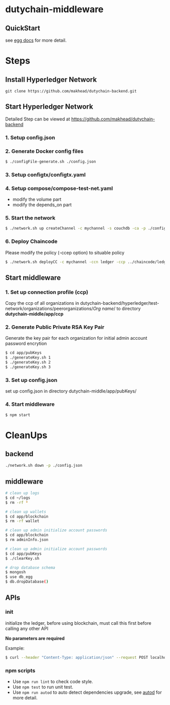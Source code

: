 # dutychain-middleware



## QuickStart

<!-- add docs here for user -->

see [egg docs][egg] for more detail.

# Steps

## Install Hyperledger Network
```
git clone https://github.com/makhead/dutychain-backend.git
```

## Start Hyperledger Network
Detailed Step can be viewed at https://github.com/makhead/dutychain-backend

### 1. Setup config.json
### 2. Generate Docker config files
```bash
$ ./configFile-generate.sh ./config.json
```
### 3. Setup configtx/configtx.yaml
### 4. Setup compose/compose-test-net.yaml
* modify the volume part
* modify the depends_on part
### 5. Start the network
```bash
$ ./network.sh up createChannel -c mychannel -s couchdb -ca -p ./config.json
```
### 6. Deploy Chaincode
Please modify the policy (-ccep option) to situable policy 
```bash
$ ./network.sh deployCC -c mychannel -ccn ledger -ccp ../chaincode/ledger-doctype/ -ccl javascript -p ./config.json -ccep "OR('Org1MSP.peer','Org2MSP.peer','Org3MSP.peer')" 
```

## Start middleware

### 1. Set up connection profile (ccp)
Copy the ccp of all organizations in dutychain-backend/hyperledger/test-network/organizations/peerorganizations/*Org name*/ to directory <B>dutychain-middle/app/ccp</B>

### 2. Generate Public Private RSA Key Pair
Generate the key pair for each organization for initial admin account password encrytion
```bash
$ cd app/pubKeys
$ ./generateKey.sh 1
$ ./generateKey.sh 2
$ ./generateKey.sh 3
```

### 3. Set up config.json
set up config.json in directory dutychain-middle/app/pubKeys/

### 4. Start middleware
```bash
$ npm start
```

# CleanUps

## backend
```bash
./network.sh down -p ./config.json
```

## middleware
```bash
# clean up logs
$ cd ~/logs
$ rm -rf *

# clean up wallets
$ cd app/blockchain
$ rm -rf wallet

# clean up admin initialize account passwords
$ cd app/blockchain
$ rm adminInfo.json

# clean up admin initialize account passwords
$ cd app/pubKeys
$ ./clearKey.sh

# drop database schema
$ mongosh
$ use db_egg
$ db.dropDatabase()
```


## APIs

### init
initialize the ledger, before using blockchain, must call this first before calling any other API

<B>No parameters are required</B>

Example:
```bash
$ curl --header "Content-Type: application/json" --request POST localhost:7001/debug/init
```




### npm scripts

- Use `npm run lint` to check code style.
- Use `npm test` to run unit test.
- Use `npm run autod` to auto detect dependencies upgrade, see [autod](https://www.npmjs.com/package/autod) for more detail.


[egg]: https://eggjs.org